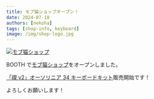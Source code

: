 ```yaml
---
title: モブ猫ショップオープン！
date: 2024-07-10
authors: [nekoha]
tags: [shop-info, keyboard]
image: /img/shop-logo.jpg
---
```


[![モブ猫ショップ](/img/shop-logo.jpg)](https://mobneko-shop.booth.pm/)

BOOTH で[モブ猫ショップ](https://mobneko-shop.booth.pm/)をオープンしました。

<!-- more -->

[「禊 v2」オーソリニア 34 キーボードキット](https://mobneko-shop.booth.pm/items/5846004)販売開始です！

よろしくお願いします！
